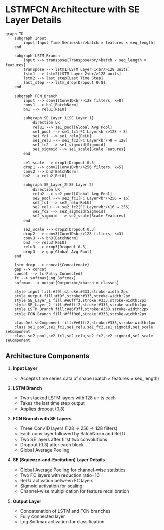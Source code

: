 # LSTMFCN Architecture with SE Layer Details

```mermaid
graph TD
    subgraph Input
        input[Input Time Series<br/>batch × features × seq_length]
    end

    subgraph LSTM_Branch
        input --> transpose[Transpose<br/>batch × seq_length × features]
        transpose --> lstm1[LSTM Layer 1<br/>128 units]
        lstm1 --> lstm2[LSTM Layer 2<br/>128 units]
        lstm2 --> last_step[Last Time Step]
        last_step --> lstm_drop[Dropout 0.8]
    end

    subgraph FCN_Branch
        input --> conv1[Conv1D<br/>128 filters, k=8]
        conv1 --> bn1[BatchNorm]
        bn1 --> relu1[ReLU]

        subgraph SE_Layer_1[SE Layer 1]
            direction LR
            relu1 --> se1_pool[Global Avg Pool]
            se1_pool --> se1_fc1[FC Layer<br/>128 → 8]
            se1_fc1 --> se1_relu[ReLU]
            se1_relu --> se1_fc2[FC Layer<br/>8 → 128]
            se1_fc2 --> se1_sigmoid[Sigmoid]
            se1_sigmoid --> se1_scale[Scale Features]
        end

        se1_scale --> drop1[Dropout 0.3]
        drop1 --> conv2[Conv1D<br/>256 filters, k=5]
        conv2 --> bn2[BatchNorm]
        bn2 --> relu2[ReLU]

        subgraph SE_Layer_2[SE Layer 2]
            direction LR
            relu2 --> se2_pool[Global Avg Pool]
            se2_pool --> se2_fc1[FC Layer<br/>256 → 16]
            se2_fc1 --> se2_relu[ReLU]
            se2_relu --> se2_fc2[FC Layer<br/>16 → 256]
            se2_fc2 --> se2_sigmoid[Sigmoid]
            se2_sigmoid --> se2_scale[Scale Features]
        end

        se2_scale --> drop2[Dropout 0.3]
        drop2 --> conv3[Conv1D<br/>128 filters, k=3]
        conv3 --> bn3[BatchNorm]
        bn3 --> relu3[ReLU]
        relu3 --> drop3[Dropout 0.3]
        drop3 --> gap[Global Avg Pool]
    end

    lstm_drop --> concat{Concatenate}
    gap --> concat
    concat --> fc[Fully Connected]
    fc --> softmax[Log Softmax]
    softmax --> output[Output<br/>batch × classes]

    style input fill:#f9f,stroke:#333,stroke-width:2px
    style output fill:#f9f,stroke:#333,stroke-width:2px
    style SE_Layer_1 fill:#e6fff2,stroke:#333,stroke-width:2px
    style SE_Layer_2 fill:#e6fff2,stroke:#333,stroke-width:2px
    style LSTM_Branch fill:#e6f3ff,stroke:#333,stroke-width:2px
    style FCN_Branch fill:#fff0e6,stroke:#333,stroke-width:2px

    classDef seComponent fill:#e6fff2,stroke:#333,stroke-width:1px
    class se1_pool,se1_fc1,se1_relu,se1_fc2,se1_sigmoid,se1_scale seComponent
    class se2_pool,se2_fc1,se2_relu,se2_fc2,se2_sigmoid,se2_scale seComponent
```

## Architecture Components

1. **Input Layer**
   - Accepts time series data of shape (batch × features × seq_length)

2. **LSTM Branch**
   - Two stacked LSTM layers with 128 units each
   - Takes the last time step output
   - Applies dropout (0.8)

3. **FCN Branch with SE Layers**
   - Three Conv1D layers (128 → 256 → 128 filters)
   - Each conv layer followed by BatchNorm and ReLU
   - Two SE layers after first two convolutions
   - Dropout (0.3) after each block
   - Global Average Pooling

4. **SE (Squeeze-and-Excitation) Layer Details**
   - Global Average Pooling for channel-wise statistics
   - Two FC layers with reduction ratio=16
   - ReLU activation between FC layers
   - Sigmoid activation for scaling
   - Channel-wise multiplication for feature recalibration

5. **Output Layer**
   - Concatenation of LSTM and FCN branches
   - Fully connected layer
   - Log Softmax activation for classification
